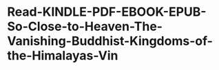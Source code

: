 # Read-KINDLE-PDF-EBOOK-EPUB-So-Close-to-Heaven-The-Vanishing-Buddhist-Kingdoms-of-the-Himalayas-Vin